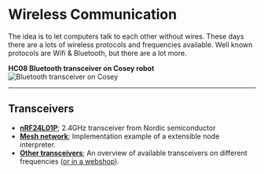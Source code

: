# Wireless Communication

The idea is to let computers talk to each other without wires.
These days there are a lots of wireless protocols and frequencies available.
Well known protocols are Wifi & Bluetooth, but there are a lot more.

**HC08 Bluetooth transceiver on Cosey robot**
![Bluetooth transceiver on Cosey](https://user-images.githubusercontent.com/11397265/154851513-89f2aa56-e81e-4f08-8133-72f2d0fa27ec.jpg)  

   ***
   
## Transceivers

- [**nRF24L01P**](nRf24L01+); 2.4GHz transceiver from Nordic semiconductor  
- [**Mesh network**](Mesh-network); Implementation example of a extensible node interpreter.  
- [**Other transceivers**](https://en.wikipedia.org/wiki/RF_module#Transceiver_modules); An overview of available transceivers on different frequencies ([or in a webshop](https://nl.aliexpress.com/premium/transceivers.html?trafficChannel=ppc&SearchText=transceiver%20modules&ltype=premium&SortType=price_asc&minPrice=1.5&maxPrice=12&page=1&groupsort=1&CatId=0)).  

